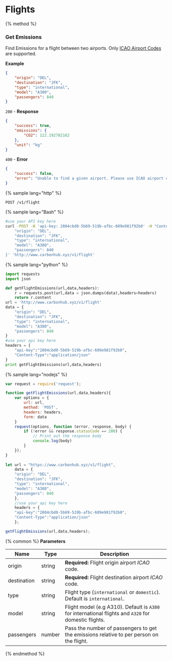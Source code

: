 # Flights

{% method %}
### Get Emissions
Find Emissions for a flight between two airports.
Only [ICAO Airport Codes](https://en.wikipedia.org/wiki/International_Civil_Aviation_Organization_airport_code) are supported.

**Example**
```JSON
{
	"origin": "DEL",
	"destination": "JFK",
	"type": "international",
	"model": "A380",
	"passengers": 840
}
```
`200` - **Response**
```JSON
{
	"success": true,
	"emissions": {
		"CO2": 122.192782162
	},
	"unit": "kg"
}
```
`400` - **Error** 
```JSON
{
	"success": false,
	"error": "Unable to find a given airport. Please use ICAO airport code."
}
```
{% sample lang="http" %}
```
POST /v1/flight
```
{% sample lang="Bash" %}
```Bash
#use your API key here
curl -POST -H 'api-key: 2804cbd0-5b69-519b-afbc-609e981f92b0' -H "Content-type: application/json" -d '{
    "origin": "DEL",
    "destination": "JFK",
    "type": "international",
    "model": "A380",
    "passengers": 840
}' 'http://www.carbonhub.xyz/v1/flight'
```
{% sample lang="python" %}
```Python
import requests
import json

def getFlightEmissions(url,data,headers):
	r = requests.post(url,data = json.dumps(data),headers=headers)
	return r.content
url = 'http://www.carbonhub.xyz/v1/flight'
data = {
    "origin": "DEL",
    "destination": "JFK",
    "type": "international",
    "model": "A380",
    "passengers": 840
}
#use your api key here
headers = {
	"api-key":"2804cbd0-5b69-519b-afbc-609e981f92b0",
	"Content-Type":"application/json"
}
print getFlightEmissions(url,data,headers)
```

{% sample lang="nodejs" %}
```javascript
var request = require('request');

function getFlightEmissions(url,data,headers){
    var options = {
        url: url,
        method: 'POST',
        headers: headers,
        form: data
    }
    request(options, function (error, response, body) {
        if (!error && response.statusCode == 200) {
            // Print out the response body
            console.log(body)
        }
    });
}
    
let url = "https://www.carbonhub.xyz/v1/flight",
    data = {
    "origin": "DEL",
    "destination": "JFK",
    "type": "international",
    "model": "A380",
    "passengers": 840
    },
    //use your api key here
    headers = {
    "api-key":"2804cbd0-5b69-519b-afbc-609e981f92b0",
    "Content-Type":"application/json"
    };

getFlightEmissions(url,data,headers); 
```

{% common %}
**Parameters**

| Name        | Type           | Description  |
| ------------- |-------------| -----|
| origin | string |**Required:** Flight origin airport _ICAO_ code. |
| destination  | string |**Required:** Flight destination airport _ICAO_ code. |
| type     | string | Flight type (`international` or `domestic`). Default is `international`. |
| model     | string | Flight model (e.g A310). Default is `A380` for international flights and `A320` for domestic flights. |
| passengers     | number | Pass the number of passengers to get the emissions relative to per person on the flight. |



{% endmethod %}